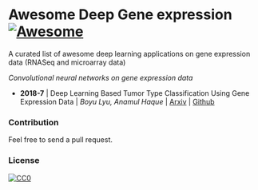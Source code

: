 # Awesome Deep Gene expression [![Awesome](https://cdn.rawgit.com/sindresorhus/awesome/d7305f38d29fed78fa85652e3a63e154dd8e8829/media/badge.svg)](https://github.com/ahmedelmahy/awesome-deep-gene-expression)

A curated list of awesome deep learning applications on gene expression data (RNASeq and microarray data)


*Convolutional neural networks on gene expression data*

- **2018-7** | Deep Learning Based Tumor Type Classification Using Gene Expression Data | *Boyu Lyu, Anamul Haque*  | [Arxiv](https://github.com/HHHit/DL-based-Tumor-Classification) | [Github](https://github.com/HHHit/DL-based-Tumor-Classification)


### Contribution

Feel free to send a pull request.

### License

[![CC0](http://i.creativecommons.org/p/zero/1.0/88x31.png)](http://creativecommons.org/publicdomain/zero/1.0/)
